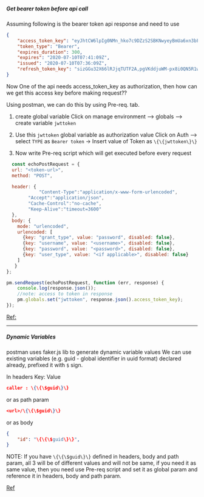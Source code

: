 


##### Get bearer token before api call

Assuming following is the bearer token api response and need to use 

```json
{
    "access_token_key": "eyJhtCW6lpIg0NMn_hko7c9DZzS2SBKNwyeyBmUa6xn3bFyAtCIOMnh86dfOQcOZGd429xPMqDxPiGRrONpGV7llUmwY4RVAmXaaT0oX6Mo.vuuYtNT28CzrZHdZ.q3BTx9cC11F6FCaBys7QDsVaTQPERU8lCvLdym9wV-Z-u-RNbw8QNSgAPUgZCOfyWGNusG_M6FxF4jI7GOhuSBwz2xqGwk6_5qO3UxGcQfJ9bv3rQ48bHD0fFCWwCWvID9K58pKGXT2UkE8Hau4KK7dFffPY3lZq7Qj2tBqbseMOl_EBhdD-pfgjkWsna-peFdmnXcrnXyZqHeFrFisSFadhCMHUOJ1h3bKP0EWtUoQgaCMqn7QUDPekKw_LJ2252-lAsjHU15SLuw64B8zPgmo0MOl4HjE67h4ywwGOb7xThYTSKIKicfkJ1KmgX9QQ3SGP_iuaG413pqv9kiNeQ_uxP0grSY5Ffzz6bUewJAJMiZDBNoJ5ItliNu8WSPQ6TNsztmiMJEF7JuYzxEstrMZHsuQoj8sZX-8TUA3i4wUqVFJakRNjhy0Z4sBqCYsGGo7bYJzgUA.VBHlZQF3lZgdMTHGKo2Y4w",
    "token_type": "Bearer",
    "expires_duration": 300,
    "expires": "2020-07-10T07:41:09Z",
    "issued": "2020-07-10T07:36:09Z",
    "refresh_token_key": "sizGGu32X66lRJjqTUTF2A,pgVKddjuWM-px8i0QN5R1w"
}
```

Now One of the api needs access_token_key as authorization, then how can we get this access key before making request??

Using postman, we can do this by using Pre-req. tab.

1. create global variable
   Click on manage environment --> globals --> create variable `jwttoken`
  
2. Use this `jwttoken` global variable as authorization value 
    Click on Auth --> select `TYPE` as `Bearer token` -> Insert value of Token as `\{\{jwttoken\}\}`
   
3. Now write Pre-req script which will get executed before every request

```javascript
  const echoPostRequest = {
  url: "<token-url>",
  method: "POST",

  header: {
      	    "Content-Type":"application/x-www-form-urlencoded",
	    "Accept":"application/json",
	    "Cache-Control":"no-cache",
	    "Keep-Alive":"timeout=3600"
  },
  body: {
    mode: "urlencoded",
    urlencoded: [
	  {key: "grant_type", value: "password", disabled: false},
	  {key: "username", value: "<username>", disabled: false},
	  {key: "password", value: "<password>", disabled: false},
	  {key: "user_type", value: "<if applicable>", disabled: false}
    ]
   }
};

pm.sendRequest(echoPostRequest, function (err, response) {
    console.log(response.json());
    //note: access to token in response
    pm.globals.set("jwttoken", response.json().access_token_key);
});

```

[Ref:](https://learning.postman.com/docs/writing-scripts/intro-to-scripts/)

------------

##### Dynamic Variables

postman uses faker.js lib to generate dynamic variable values
We can use existing variables (e.g. guid - global identifier in uuid format) declared already, prefixed it with `$` sign.

In headers
Key: Value
```json
caller : \{\{\$guid\}\}
```

or as path param   
```json
<url>/\{\{\$guid\}\}
```

or as body   
```json
{
    "id": "\{\{\$guid\}\}",
}
```

NOTE: If you have `\{\{\$guid\}\}` defined in headers, body and path param, all 3 will be of different values and will not be same, if you need it as same value, then you need use Pre-req script and set it as global param and reference it in headers, body and path param.

[Ref](https://learning.postman.com/docs/writing-scripts/script-references/variables-list/)


